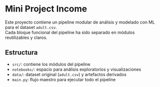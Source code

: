 # Mini Project Income

Este proyecto contiene un pipeline modular de análisis y modelado con ML para el dataset `adult.csv`.  
Cada bloque funcional del pipeline ha sido separado en módulos reutilizables y claros.

## Estructura

- `src/`: contiene los módulos del pipeline
- `notebooks/`: espacio para análisis exploratorios y visualizaciones
- `data/`: dataset original (`adult.csv`) y artefactos derivados
- `main.py`: flujo maestro para ejecutar todo el pipeline

